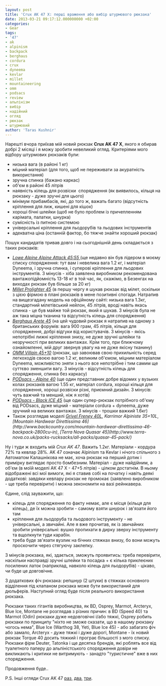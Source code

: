 ```yaml
---
layout: post
title: 'Crux AK 47 X: перші враження або вибір штурмового рюкзака'
date: 2013-03-21 09:17:12.000000000 +02:00
categories:
- Gear
tags:
- '47'
- ak
- alpinism
- backpack
- berghaus
- cordura
- crux
- dyneema
- kevlar
- millet
- mountaineering
- omm
- podsacs
- review
- альпінізм
- вибір
- надійний
- огляд
- рюкзак
- штурмовий
author: 'Taras Kushnir'
---
```


Нарешті вчора приїхав мій новий рюкзак <strong>Crux AK 47 X</strong>, якого я обирав добрі 2 місяці і я можу зробити невеликий огляд. Критеріями мого відбору штурмових рюкзаків були:
<ul>
<li>низька вага (в районі 1 кг)</li>
<li>міцний матеріал (для того, щоб не переживати за акуратність використання)</li>
<li>зручна спинка (бажано каркас)</li>
<li>об'єм в районі 45 літрів</li>
<li>наявність кілець для розвіски  спорядження (як виявилось, кільця на рюкзаку - дуже зручні для цього)</li>
<li>мінімум прибамбасів, які, до того ж, важать багато (відсутність кріплення для лиж, кишені для кішок)</li>
<li>хороші бічні шлейки (щоб не було проблем із причепленням карімата, палатки, шнурка)</li>
<li>сумісність із питною системою</li>
<li>універсальні кріплення для льодорубів та льодових інструментів</li>
<li>адекватна ціна (останній фактор, бо тяжче знайти хороший рюкзак)</li>
</ul>

<!--more-->

Пошук кандидатів тривав довго і на сьогоднішній день складається з таких рюкзаків:
<ul>
<li><a title="Review of Alpine Attack" href="http://www.outdoorsmagic.com/gear-news/just-in---lowe-alpine-alpine-attack-3445/9616.html" target="_blank"><em>Lowe Alpine Alpine Attack 45:55</em> </a>(ще недавно він був лідером в моєму списку спорядження: тут вам і невелика вага 1.2 кг, і матеріал Dyneema, і зручна спинка, і суперові кріплення для льодових інструментів. З мінусів - хіба заявлена виробником рекомендована вантажопідйомність 13-18 кг в той час, як, скажімо, в Безенгах на виходах рюкзак був більше за 20 кг)</li>
<li><a title="Official website" href="http://www.millet.fr/en/products/spring-summer-2012-catalog/hardware-backpacks/prolighter-45" target="_blank"><em>Millet Prolighter 45</em></a> (в першу чергу я шукав рюкзак від мілет, оскільки з цією фірмою в плані рюкзаків в мене позитивні спогади. Натрапив на вищезгадану модель на офіційному сайті: низька вага 1.3кг, стандартний мілетівський нейлон, 45 літрів, вроді навіть якась спинка - це був майже той рюкзак, який я шукав. З мінусів була не аж така міцна тканина та відсутність кілець для спорядження)</li>
<li><a title="To buy" href="http://www.gooutdoors.co.uk/berghaus-arete-45-p213199" target="_blank"><em>Berghaus Arete 45</em></a> (на цей чудовий рюкзак я натрапив на одному з британських форумів: вага 900 грам, 45 літрів, кільця для спорядження, добрі відгуки від користувачів. З мінусів - якісь непотрібні лижні кріплення знизу, не дуже зручні шлейки та незручності при великих вантажах. Крім того, при ближчому ознайомленні, мій друг звернув увагу на не дуже якісну тканину)</li>
<li><a title="OMM" href="http://www.theomm.com/products/packs/thevillain45/" target="_blank"><em>OMM Villain 45+10</em></a> (рюкзак, що завоював свою прихильність серед легкоходів своєю вагою 1.2 кг, великим об'ємом, міцним матеріалом Dyneema, можливістю зняти з нього все непотрібне і тим самим ще суттєво зменшити вагу. З мінусів - відсутність кілець для спорядження, спинка без каркасу)</li>
<li><a title="To buy" href="http://www.mountainleisureperth.com/podsacs---alpine-40-308-p.asp" target="_blank"><em>PODsacs - Alpine 40</em></a> (ще один представник добре відомих у вузьких колах рюкзаків вагою 1.55 кг, матеріал cordura, хороші кільця для спорядження, хороші розвіски різні, приємний дизайн. З мінусів: чуть важчий та менший, ніж я хотів)</li>
<li><a title="Black ice" href="http://www.podsacs.com/i/q/CCPBIBP/pod-black-ice-backpack" target="_blank"><em>PODsacs - Black ICE 45</em></a> (ще один супер-рюкзак потрібного об'єму від PODsacs, дуже міцний - матеріали cordura + dyneema, дуже зручний на великих вантажах. З мінусів - трошки важкий 1.6кг)</li>
<li>Також розглядав моделі <em><a title="Грівель" href="http://www.outdoorgb.com/p/Grivel_Freney_40L_Rucksack/" target="_blank">Grivel Freney 40L</a></em>, <em>Karrimor Alpiniste 35+10L</em>, <em>[Mountain Hardwear Direttissima 46](http://www.backcountry.com/mountain-hardwear-direttissima-46-backpack-2800cu-in)</em>, <em>[Terra Nova Quasar 45](http://www.terra-nova.co.uk/packs-rucksacks/all-packs/quasar-45-pack/)</em></li>
</ul>

Ну і туди ж входить мій <em>Crux AK 47</em>. Важить 1.2кг. Матеріали - кордура 72% та кевлар 28%. AK 47 означає Alpinism та Kevlar і нічого спільного з Автоматом Калашнікова не має, хоча рюкзак на перший дотик і примірку виглядає просто бомбезним. Матеріал - дуже найдійним, а об'єм (в моїй моделі АК 47 Х - 47+5 літрів) - цілком достатнім. В ньому відображені всі мої вимоги, які я ставив собі на початку і навіть деякі додаткові: завдяки кевлару рюкзак не промокає (заявлено виробником - ще треба перевірити) і можна зекономити на вазі рейнкавера.

Єдине, слід зауважити, що:
<ul>
<li>кілець для спорядження по факту немає, але є місця (кільця для кілець), де їх можна зробити - самому взяти шнурок і зв'язати його там</li>
<li>кріплення для льодоруба та льодового інструменту - не універсальні, а звичайні. Але я вже прочитав, як із звичайних зробити універсальні: вушко пропихати в дирку зверху інструменту та вщолкнути туди карабін.</li>
<li>треба буде зв'язати вузлик на бічних стяжках внизу, бо вони можуть проскочити через стягуючу заклепку.</li>
</ul>

З мінусів рюкзака, які, здається, зможуть проявитись: треба перевірити, наскільки насправді зручні шлейки та посадка + є кілька приклеєних посилених латок (наприклад, навколо кілець для льодорубів) - цікаво, чи буде це довговічне.

З додаткових фіч рюкзака: репшнур (2 штуки) в стяжках основного відділення під клапаном рюкзака може бути використаний для дюльферів. Наступний огляд буде після реального використання рюкзака.

Рюкзаки таких гігантів виробництва, як BD, Osprey, Marmot, Arcteryx, Blue Ice, Montane не розглядав з різних причин: в BD (Speed 40) та Marmot (Odin) рюкзаки дуже недовговічні і/або тяжкі, Osprey робить рюкзаки по принципу "ніхто не зможе сказати, що в нашому рюкзаку чогось нема", Blue Ice (Warthog 38, Yeti, Blue Ice 45) - або забагато фіч або замало, Arcteryx - дуже тяжкі і дуже дорогі, Montane - їх новий рюкзак Torque 40 досить тяжкий і програє більшості з мого списку. Рюкзаки фірм Deuter, Tatonka і ще десятка брендів, які роблять все від туалетного паперу до альпіністського спорядження довіри не викликають і критики не витримують - занадто "туристичне" вже в них спорядження.

Продовження буде..

P.S. Інші огляди Crux AK 47 [раз](http://www.backpackinglight.com/cgi-bin/backpackinglight/crux_ak47_crux_ak57_packs_uk.html#.UUr7O1c1KXs), [два](http://www.outdoorsmagic.com/forum/gear/lightwave/crux-rucksacks/11044.html), [три](http://www.ukclimbing.com/gear/news.php?id=3816).
